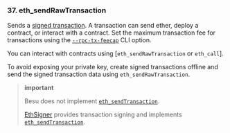 <!-- order:290 -->

### 37. eth_sendRawTransaction

Sends a [signed transaction](https://besu.hyperledger.org/en/stable/HowTo/Send-Transactions/Transactions). A transaction
can send ether, deploy a contract, or interact with a contract. Set the maximum transaction fee for transactions using
the [`--rpc-tx-feecap`](https://besu.hyperledger.org/en/stable/CLI/CLI-Syntax#rpc-tx-feecap) CLI option.

You can interact with contracts using [`eth_sendRawTransaction` or `eth_call`].

To avoid exposing your private key, create signed transactions offline and send the signed transaction data using
`eth_sendRawTransaction`.

> **important**
>
> Besu does not implement
> [`eth_sendTransaction`](https://besu.hyperledger.org/en/stable/HowTo/Send-Transactions/Account-Management).
>
> [EthSigner](https://docs.ethsigner.consensys.net/) provides transaction signing and implements
> [`eth_sendTransaction`](https://docs.ethsigner.consensys.net/Using-EthSigner/Using-EthSigner/#eth_sendtransaction).
